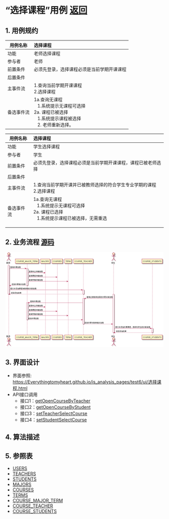 # “选择课程”用例 [返回](../README.md)
## 1. 用例规约

|用例名称|选择课程|
|-------|:-------------|
|功能|老师选择课程|
|参与者|老师|
|前置条件|必须先登录，选择课程必须是当前学期开课课程|
|后置条件| |
|主事件流| 1.查询当前学期开课课程  <br/> 2.选择课程|
|备选事件流|1a.查询无课程<br/>&nbsp;&nbsp; 1.系统提示无课程可选择<br>2a. 课程已被选择 <br/>&nbsp;&nbsp; 1.系统提示课程被选择  <br/>&nbsp;&nbsp; 2. 老师重新选择。 |

|用例名称|选择课程|
|-------|:-------------|
|功能|学生选择课程|
|参与者|学生|
|前置条件|必须先登录，选择课程必须是当前学期开课课程，课程已被老师选择|
|后置条件| |
|主事件流| 1.查询当前学期开课并已被教师选择的符合学生专业学期的课程  <br/> 2.选择课程|
|备选事件流|1a.查询无课程<br/>&nbsp;&nbsp; 1.系统提示无课程可选择<br>2a. 课程已选择 <br/>&nbsp;&nbsp; 1.系统提示课程已被选择，无需重选  <br/>&nbsp;&nbsp;|

## 2. 业务流程  [源码](../源码/选择课程.puml)
![选择课程顺序图](../选择课程.png) 

## 3. 界面设计
- 界面参照: https://Everythingtomyheart.github.io/is_analysis_pages/test6/ui/选择课程.html
- API接口调用
    - 接口1：[getOpenCourseByTeacher](../接口/getOpenCourseByTeacher.md)
    - 接口2：[getOpenCourseByStudent](../接口/getOpenCourseByStudent.md)
    - 接口3：[setTeacherSelectCourse](../接口/setTeacherSelectCourse.md)
    - 接口4：[setStudentSelectCourse](../接口/setStudentSelectCourse.md)
## 4. 算法描述 
    
## 5. 参照表
- [USERS](../DB/README.md/#USERS)
- [TEACHERS](../DB/README.md/#TEACHERS)
- [STUDENTS](../DB/README.md/#STUDENTS)
- [MAJORS](../DB/README.md/#MAJORS)
- [COURSES](../DB/README.md/#COURSES)
- [TERMS](../DB/README.md/#TERMS)
- [COURSE_MAJOR_TERM](../DB/README.md/#COURSE_MAJOR_TERM)
- [COURSE_TEACHER](../DB/README.md/#COURSE_TEACHER)
- [COURSE_STUDENTS](../DB/README.md/#COURSE_STUDENTS)
